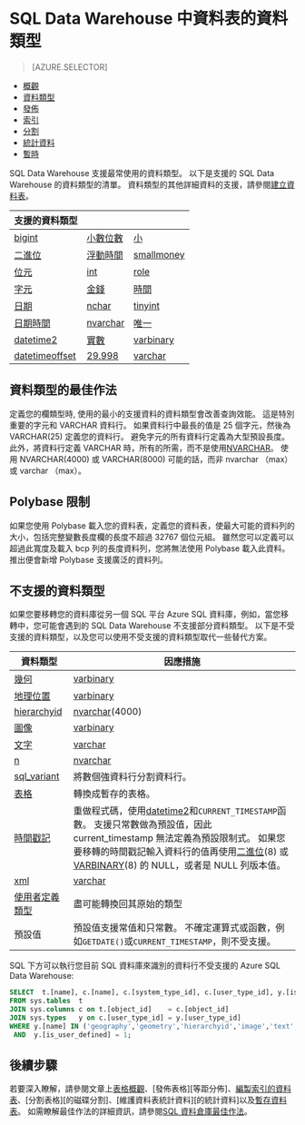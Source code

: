 <properties
   pageTitle="SQL Data Warehouse 中資料表的資料類型 |Microsoft Azure"
   description="開始使用 Azure SQL Data Warehouse 資料表的資料類型。"
   services="sql-data-warehouse"
   documentationCenter="NA"
   authors="jrowlandjones"
   manager="barbkess"
   editor=""/>

<tags
   ms.service="sql-data-warehouse"
   ms.devlang="NA"
   ms.topic="article"
   ms.tgt_pltfrm="NA"
   ms.workload="data-services"
   ms.date="06/29/2016"
   ms.author="jrj;barbkess;sonyama"/>

# <a name="data-types-for-tables-in-sql-data-warehouse"></a>SQL Data Warehouse 中資料表的資料類型

> [AZURE.SELECTOR]
- [概觀][]
- [資料類型][]
- [發佈][]
- [索引][]
- [分割][]
- [統計資料][]
- [暫時][]

SQL Data Warehouse 支援最常使用的資料類型。  以下是支援的 SQL Data Warehouse 的資料類型的清單。  資料類型的其他詳細資料的支援，請參閱[建立資料表][]。

|**支援的資料類型**|||
|---|---|---|
[bigint][]|[小數位數][]|[小][]|
[二進位][]|[浮動時間][]|[smallmoney][]|
[位元][]|[int][]|[role][]|
[字元][]|[金錢][]|[時間][]|
[日期][]|[nchar][]|[tinyint][]|
[日期時間][]|[nvarchar][]|[唯一][]|
[datetime2][]|[實數][]|[varbinary][]|
[datetimeoffset][]|[29.998][]|[varchar][]|


## <a name="data-type-best-practices"></a>資料類型的最佳作法

 定義您的欄類型時, 使用的最小的支援資料的資料類型會改善查詢效能。 這是特別重要的字元和 VARCHAR 資料行。 如果資料行中最長的值是 25 個字元，然後為 VARCHAR(25) 定義您的資料行。 避免字元的所有資料行定義為大型預設長度。 此外，將資料行定義 VARCHAR 時，所有的所需，而不是使用[NVARCHAR][]。  使用 NVARCHAR(4000) 或 VARCHAR(8000) 可能的話，而非 nvarchar （max） 或 varchar （max）。

## <a name="polybase-limitation"></a>Polybase 限制

如果您使用 Polybase 載入您的資料表，定義您的資料表，使最大可能的資料列的大小，包括完整變數長度欄的長度不超過 32767 個位元組。  雖然您可以定義可以超過此寬度及載入 bcp 列的長度資料列，您將無法使用 Polybase 載入此資料。  推出便會新增 Polybase 支援廣泛的資料列。

## <a name="unsupported-data-types"></a>不支援的資料類型

如果您要移轉您的資料庫從另一個 SQL 平台 Azure SQL 資料庫，例如，當您移轉中，您可能會遇到的 SQL Data Warehouse 不支援部分資料類型。  以下是不受支援的資料類型，以及您可以使用不受支援的資料類型取代一些替代方案。

|資料類型|因應措施|
|---|---|
|[幾何][]|[varbinary][]|
|[地理位置][]|[varbinary][]|
|[hierarchyid][]|[nvarchar][](4000)|
|[圖像][ntext,text,image]|[varbinary][]|
|[文字][ntext,text,image]|[varchar][]|
|[n][ntext,text,image]|[nvarchar][]|
|[sql_variant][]|將數個強資料行分割資料行。|
|[表格][]|轉換成暫存的表格。|
|[時間戳記][]|重做程式碼，使用[datetime2][]和`CURRENT_TIMESTAMP`函數。  支援只常數做為預設值，因此 current_timestamp 無法定義為預設限制式。 如果您要移轉的時間戳記輸入資料行的值再使用[二進位][](8) 或[VARBINARY][二進位](8) 的 NULL，或者是 NULL 列版本值。|
|[xml][]|[varchar][]|
|[使用者定義類型][]|盡可能轉換回其原始的類型|
|預設值|預設值支援常值和只常數。  不確定運算式或函數，例如`GETDATE()`或`CURRENT_TIMESTAMP`，則不受支援。|

SQL 下方可以執行您目前 SQL 資料庫來識別的資料行不受支援的 Azure SQL Data Warehouse:

```sql
SELECT  t.[name], c.[name], c.[system_type_id], c.[user_type_id], y.[is_user_defined], y.[name]
FROM sys.tables  t
JOIN sys.columns c on t.[object_id]    = c.[object_id]
JOIN sys.types   y on c.[user_type_id] = y.[user_type_id]
WHERE y.[name] IN ('geography','geometry','hierarchyid','image','text','ntext','sql_variant','timestamp','xml')
 AND  y.[is_user_defined] = 1;
```

## <a name="next-steps"></a>後續步驟

若要深入瞭解，請參閱文章上[表格概觀][概觀]、[發佈表格][等距分佈]、[編製索引的資料表][索引]、[分割表格][的磁碟分割]、[維護資料表統計資料][的統計資料]以及[暫存資料表][暫時]。  如需瞭解最佳作法的詳細資訊，請參閱[SQL 資料倉庫最佳作法][]。

<!--Image references-->

<!--Article references-->
[概觀]: ./sql-data-warehouse-tables-overview.md
[資料類型]: ./sql-data-warehouse-tables-data-types.md
[發佈]: ./sql-data-warehouse-tables-distribute.md
[索引]: ./sql-data-warehouse-tables-index.md
[分割]: ./sql-data-warehouse-tables-partition.md
[統計資料]: ./sql-data-warehouse-tables-statistics.md
[暫時]: ./sql-data-warehouse-tables-temporary.md
[SQL 資料倉庫最佳作法]: ./sql-data-warehouse-best-practices.md

<!--MSDN references-->

<!--Other Web references-->
[建立資料表]: https://msdn.microsoft.com/library/mt203953.aspx
[bigint]: https://msdn.microsoft.com/library/ms187745.aspx
[二進位]: https://msdn.microsoft.com/library/ms188362.aspx
[位元]: https://msdn.microsoft.com/library/ms177603.aspx
[字元]: https://msdn.microsoft.com/library/ms176089.aspx
[日期]: https://msdn.microsoft.com/library/bb630352.aspx
[日期時間]: https://msdn.microsoft.com/library/ms187819.aspx
[datetime2]: https://msdn.microsoft.com/library/bb677335.aspx
[datetimeoffset]: https://msdn.microsoft.com/library/bb630289.aspx
[小數位數]: https://msdn.microsoft.com/library/ms187746.aspx
[浮動時間]: https://msdn.microsoft.com/library/ms173773.aspx
[幾何]: https://msdn.microsoft.com/library/cc280487.aspx
[地理位置]: https://msdn.microsoft.com/library/cc280766.aspx
[hierarchyid]: https://msdn.microsoft.com/library/bb677290.aspx
[int]: https://msdn.microsoft.com/library/ms187745.aspx
[金錢]: https://msdn.microsoft.com/library/ms179882.aspx
[nchar]: https://msdn.microsoft.com/library/ms186939.aspx
[nvarchar]: https://msdn.microsoft.com/library/ms186939.aspx
[ntext,text,image]: https://msdn.microsoft.com/library/ms187993.aspx
[實數]: https://msdn.microsoft.com/library/ms173773.aspx
[29.998]: https://msdn.microsoft.com/library/ms182418.aspx
[小]: https://msdn.microsoft.com/library/ms187745.aspx
[smallmoney]: https://msdn.microsoft.com/library/ms179882.aspx
[sql_variant]: https://msdn.microsoft.com/library/ms173829.aspx
[role]: https://msdn.microsoft.com/library/ms186939.aspx
[表格]: https://msdn.microsoft.com/library/ms175010.aspx
[時間]: https://msdn.microsoft.com/library/bb677243.aspx
[時間戳記]: https://msdn.microsoft.com/library/ms182776.aspx
[tinyint]: https://msdn.microsoft.com/library/ms187745.aspx
[唯一]: https://msdn.microsoft.com/library/ms187942.aspx
[varbinary]: https://msdn.microsoft.com/library/ms188362.aspx
[varchar]: https://msdn.microsoft.com/library/ms186939.aspx
[xml]: https://msdn.microsoft.com/library/ms187339.aspx
[使用者定義類型]: https://msdn.microsoft.com/library/ms131694.aspx

